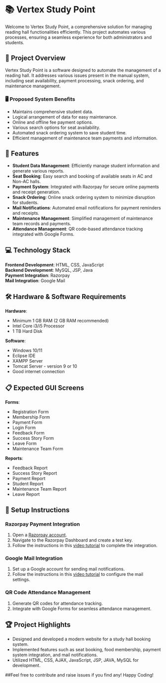 # 📚 Vertex Study Point

Welcome to Vertex Study Point, a comprehensive solution for managing reading hall functionalities efficiently. This project automates various processes, ensuring a seamless experience for both administrators and students.

## 🎯 Project Overview

Vertex Study Point is a software designed to automate the management of a reading hall. It addresses various issues present in the manual system, including seat availability, payment processing, snack ordering, and maintenance management.


### 🖥️ Proposed System Benefits

- Maintains comprehensive student data.
- Logical arrangement of data for easy maintenance.
- Online and offline fee payment options.
- Various search options for seat availability.
- Automated snack ordering system to save student time.
- Efficient management of maintenance team payments and information.

## 🚀 Features

- **Student Data Management**: Efficiently manage student information and generate various reports.
- **Seat Booking**: Easy search and booking of available seats in AC and Non-AC halls.
- **Payment System**: Integrated with Razorpay for secure online payments and receipt generation.
- **Snack Ordering**: Online snack ordering system to minimize disruption for students.
- **Mail Notifications**: Automated email notifications for payment reminders and receipts.
- **Maintenance Management**: Simplified management of maintenance team records and payments.
- **Attendance Management**: QR code-based attendance tracking integrated with Google Forms.

## 💻 Technology Stack

**Frontend Development**: HTML, CSS, JavaScript  
**Backend Development**: MySQL, JSP, Java  
**Payment Integration**: Razorpay  
**Mail Integration**: Google Mail  

## 🛠️ Hardware & Software Requirements

**Hardware**:
- Minimum 1 GB RAM (2 GB RAM recommended)
- Intel Core i3/i5 Processor
- 1 TB Hard Disk

**Software**:
- Windows 10/11
- Eclipse IDE
- XAMPP Server 
- Tomcat Server - version 9 or 10
- Good internet connection

## 📋 Expected GUI Screens

**Forms**:
- Registration Form
- Membership Form
- Payment Form
- Login Form
- Feedback Form
- Success Story Form
- Leave Form
- Maintenance Team Form

**Reports**:
- Feedback Report
- Success Story Report
- Payment Report
- Student Report
- Maintenance Team Report
- Leave Report

## 📝 Setup Instructions

### Razorpay Payment Integration

1. Open a [Razorpay account](https://dashboard.razorpay.com/signup).
2. Navigate to the Razorpay Dashboard and create a test key.
3. Follow the instructions in this [video tutorial](https://youtu.be/-Ke6JYqTM_s?si=7IcSG2HlqHTT3qZ8) to complete the integration.

### Google Mail Integration

1. Set up a Google account for sending mail notifications.
2. Follow the instructions in this [video tutorial](https://youtu.be/hm23MfVnkCU?si=gwzaWSW8zQld8B0X) to configure the mail settings.

### QR Code Attendance Management

1. Generate QR codes for attendance tracking.
2. Integrate with Google Forms for seamless attendance management.

## 🏆 Project Highlights

- Designed and developed a modern website for a study hall booking system.
- Implemented features such as seat booking, food membership, payment system integration, and mail notifications.
- Utilized HTML, CSS, AJAX, JavaScript, JSP, JAVA, MySQL for development.

 ##Feel free to contribute and raise issues if you find any!
Happy Coding!
